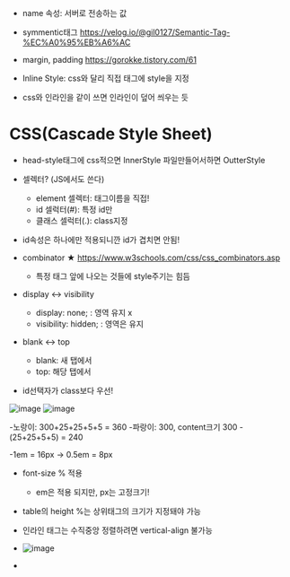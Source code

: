 - name 속성: 서버로 전송하는 값

- symmentic태그
https://velog.io/@gil0127/Semantic-Tag-%EC%A0%95%EB%A6%AC

- margin, padding
https://gorokke.tistory.com/61

- Inline Style: css와 달리 직접 태그에 style을 지정
- css와 인라인을 같이 쓰면 인라인이 덮어 씌우는 듯

# CSS(Cascade Style Sheet)
  - head-style태그에 css적으면 InnerStyle 파일만들어서하면 OutterStyle

+ 셀렉터? (JS에서도 쓴다)
  -  element 셀렉터: 태그이름을 직접!
  -  id 셀럭터(#): 특정 id만
  -  클래스 셀럭터(.): class지정

+ id속성은 하나에만 적용되니깐 id가 겹치면 안됨!

+ combinator ★
  https://www.w3schools.com/css/css_combinators.asp
  - 특정 태그 앞에 나오는 것들에 style주기는 힘듬
+ display <-> visibility
  - display: none;        : 영역 유지 x
  - visibility: hidden;   : 영역은 유지

+ blank <-> top
  - blank: 새 탭에서
  - top: 해당 탭에서

+ id선택자가 class보다 우선!


![image](https://github.com/tnduf6864/TIL/assets/66365553/3f60c33d-751e-4114-9079-ad28e5bffbe7)
![image](https://github.com/tnduf6864/TIL/assets/66365553/68d8a406-5fc3-4def-9d39-ae464339d45e)

  -노랑이: 300+25+25+5+5 = 360
  -파랑이: 300, content크기  300 - (25+25+5+5) = 240

-1em = 16px -> 0.5em = 8px

- font-size % 적용
  - em은 적용 되지만, px는 고정크기!
- table의 height %는 상위태그의 크기가 지정돼야 가능

- 인라인 태그는 수직중앙 정렬하려면 vertical-align 불가능
- ![image](https://github.com/tnduf6864/TIL/assets/66365553/a5e7ecf1-b34b-4260-829d-3c6516688b51)
- 

